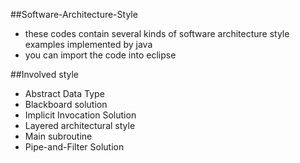 ##Software-Architecture-Style

- these codes contain several kinds of software architecture style examples implemented by java
- you can import the code into eclipse

##Involved style

- Abstract Data Type
- Blackboard solution
- Implicit Invocation Solution
- Layered architectural style
- Main subroutine
- Pipe-and-Filter Solution


